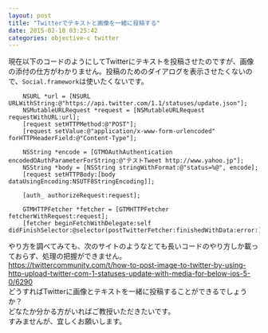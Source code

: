 ```yaml
---
layout: post
title: "Twitterでテキストと画像を一緒に投稿する"
date: 2015-02-18 03:25:42
categories: objective-c twitter
---
```

<p>現在以下のコードのようにしてTwitterにテキストを投稿させたのですが、画像の添付の仕方がわかりません。投稿のためのダイアログを表示させたくないので、<code>Social.framework</code>は使いたくないです。</p>

<pre><code>    NSURL *url = [NSURL URLWithString:@"https://api.twitter.com/1.1/statuses/update.json"];
    NSMutableURLRequest *request = [NSMutableURLRequest requestWithURL:url];
    [request setHTTPMethod:@"POST"];
    [request setValue:@"application/x-www-form-urlencoded" forHTTPHeaderField:@"Content-Type"];

    NSString *encode = [GTMOAuthAuthentication encodedOAuthParameterForString:@"テストTweet http://www.yahoo.jp"];
    NSString *body = [NSString stringWithFormat:@"status=%@", encode];
    [request setHTTPBody:[body dataUsingEncoding:NSUTF8StringEncoding]];

    [auth_ authorizeRequest:request];

    GTMHTTPFetcher *fetcher = [GTMHTTPFetcher fetcherWithRequest:request];
    [fetcher beginFetchWithDelegate:self didFinishSelector:@selector(postTwitterFetcher:finishedWithData:error:)];
</code></pre>

<p>やり方を調べてみても、次のサイトのようなとても長いコードのやり方しか載っておらず、処理の把握ができません。<br>
<a href="https://twittercommunity.com/t/how-to-post-image-to-twitter-by-using-http-upload-twitter-com-1-statuses-update-with-media-for-below-ios-5-0/6290" rel="nofollow">https://twittercommunity.com/t/how-to-post-image-to-twitter-by-using-http-upload-twitter-com-1-statuses-update-with-media-for-below-ios-5-0/6290</a> <br>
どうすればTwitterに画像とテキストを一緒に投稿することができるでしょうか？<br>
どなたか分かる方がいればご教授いただきたいです。<br>
すみませんが、宜しくお願いします。</p>
